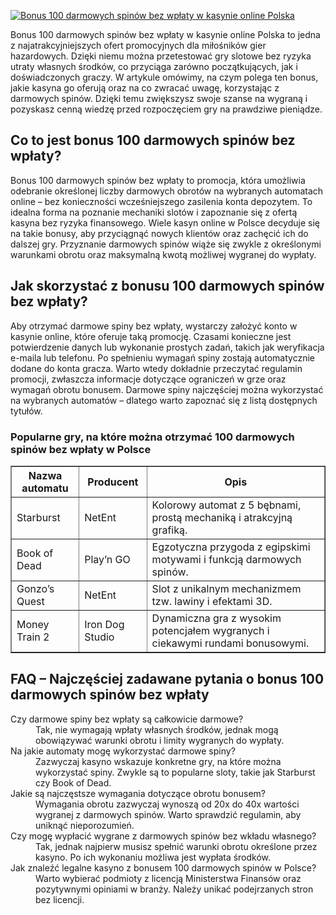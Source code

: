 [![Bonus 100 darmowych spinów bez wpłaty w kasynie online Polska](https://123-caf.pages.dev/gitsignup.png)](https://vrmoo.ru/Bt82HjjY)

<div>Bonus 100 darmowych spinów bez wpłaty w kasynie online Polska to jedna z najatrakcyjniejszych ofert promocyjnych dla miłośników gier hazardowych. Dzięki niemu można przetestować gry slotowe bez ryzyka utraty własnych środków, co przyciąga zarówno początkujących, jak i doświadczonych graczy. W artykule omówimy, na czym polega ten bonus, jakie kasyna go oferują oraz na co zwracać uwagę, korzystając z darmowych spinów. Dzięki temu zwiększysz swoje szanse na wygraną i pozyskasz cenną wiedzę przed rozpoczęciem gry na prawdziwe pieniądze.</div>  <h2>Co to jest bonus 100 darmowych spinów bez wpłaty?</h2> <div>Bonus 100 darmowych spinów bez wpłaty to promocja, która umożliwia odebranie określonej liczby darmowych obrotów na wybranych automatach online – bez konieczności wcześniejszego zasilenia konta depozytem. To idealna forma na poznanie mechaniki slotów i zapoznanie się z ofertą kasyna bez ryzyka finansowego. Wiele kasyn online w Polsce decyduje się na takie bonusy, aby przyciągnąć nowych klientów oraz zachęcić ich do dalszej gry. Przyznanie darmowych spinów wiąże się zwykle z określonymi warunkami obrotu oraz maksymalną kwotą możliwej wygranej do wypłaty.</div>  <h2>Jak skorzystać z bonusu 100 darmowych spinów bez wpłaty?</h2> <div>Aby otrzymać darmowe spiny bez wpłaty, wystarczy założyć konto w kasynie online, które oferuje taką promocję. Czasami konieczne jest potwierdzenie danych lub wykonanie prostych zadań, takich jak weryfikacja e-maila lub telefonu. Po spełnieniu wymagań spiny zostają automatycznie dodane do konta gracza. Warto wtedy dokładnie przeczytać regulamin promocji, zwłaszcza informacje dotyczące ograniczeń w grze oraz wymagań obrotu bonusem. Darmowe spiny najczęściej można wykorzystać na wybranych automatów – dlatego warto zapoznać się z listą dostępnych tytułów.</div>  <h3>Popularne gry, na które można otrzymać 100 darmowych spinów bez wpłaty w Polsce</h3> <table border="1" cellspacing="0" cellpadding="5">   <thead>     <tr>       <th>Nazwa automatu</th>       <th>Producent</th>       <th>Opis</th>     </tr>   </thead>   <tbody>     <tr>       <td>Starburst</td>       <td>NetEnt</td>       <td>Kolorowy automat z 5 bębnami, prostą mechaniką i atrakcyjną grafiką.</td>     </tr>     <tr>       <td>Book of Dead</td>       <td>Play’n GO</td>       <td>Egzotyczna przygoda z egipskimi motywami i funkcją darmowych spinów.</td>     </tr>     <tr>       <td>Gonzo’s Quest</td>       <td>NetEnt</td>       <td>Slot z unikalnym mechanizmem tzw. lawiny i efektami 3D.</td>     </tr>     <tr>       <td>Money Train 2</td>       <td>Iron Dog Studio</td>       <td>Dynamiczna gra z wysokim potencjałem wygranych i ciekawymi rundami bonusowymi.</td>     </tr>   </tbody> </table>  <h2>FAQ – Najczęściej zadawane pytania o bonus 100 darmowych spinów bez wpłaty</h2> <dl>   <dt>Czy darmowe spiny bez wpłaty są całkowicie darmowe?</dt>   <dd>Tak, nie wymagają wpłaty własnych środków, jednak mogą obowiązywać warunki obrotu i limity wygranych do wypłaty.</dd>    <dt>Na jakie automaty mogę wykorzystać darmowe spiny?</dt>   <dd>Zazwyczaj kasyno wskazuje konkretne gry, na które można wykorzystać spiny. Zwykle są to popularne sloty, takie jak Starburst czy Book of Dead.</dd>    <dt>Jakie są najczęstsze wymagania dotyczące obrotu bonusem?</dt>   <dd>Wymagania obrotu zazwyczaj wynoszą od 20x do 40x wartości wygranej z darmowych spinów. Warto sprawdzić regulamin, aby uniknąć nieporozumień.</dd>    <dt>Czy mogę wypłacić wygrane z darmowych spinów bez wkładu własnego?</dt>   <dd>Tak, jednak najpierw musisz spełnić warunki obrotu określone przez kasyno. Po ich wykonaniu możliwa jest wypłata środków.</dd>    <dt>Jak znaleźć legalne kasyno z bonusem 100 darmowych spinów w Polsce?</dt>   <dd>Warto wybierać podmioty z licencją Ministerstwa Finansów oraz pozytywnymi opiniami w branży. Należy unikać podejrzanych stron bez licencji.</dd> </dl> </div>